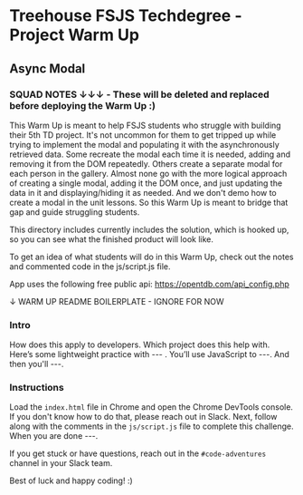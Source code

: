 
# Treehouse FSJS Techdegree - Project Warm Up

## Async Modal

### SQUAD NOTES ↓↓↓ - These will be deleted and replaced before deploying the Warm Up :) 

This Warm Up is meant to help FSJS students who struggle with building their 5th TD project. It's not uncommon for them to get tripped up while trying to implement the modal and populating it with the asynchronously retrieved data. Some recreate the modal each time it is needed, adding and removing it from the DOM repeatedly. Others create a separate modal for each person in the gallery. Almost none go with the more logical approach of creating a single modal, adding it the DOM once, and just updating the data in it and displaying/hiding it as needed. And we don't demo how to create a modal in the unit lessons.  So this Warm Up is meant to bridge that gap and guide struggling students.

This directory includes currently includes the solution, which is hooked up, so you can see what the finished product will look like.

To get an idea of what students will do in this Warm Up, check out the notes and commented code in the js/script.js file.

App uses the following free public api: https://opentdb.com/api_config.php
















↓ WARM UP README BOILERPLATE - IGNORE FOR NOW

### Intro

How does this apply to developers.  Which project does this help with.  Here’s some lightweight practice with --- .  You’ll use JavaScript to ---.  And then you'll ---.

### Instructions

 Load the `index.html` file in Chrome and open the Chrome DevTools console.  If you don't know how to do that, please reach out in Slack.  Next, follow along with the comments in the `js/script.js` file to complete this challenge.  When you are done ---.

If you get stuck or have questions, reach out in the `#code-adventures` channel in your Slack team.

Best of luck and happy coding! :)
